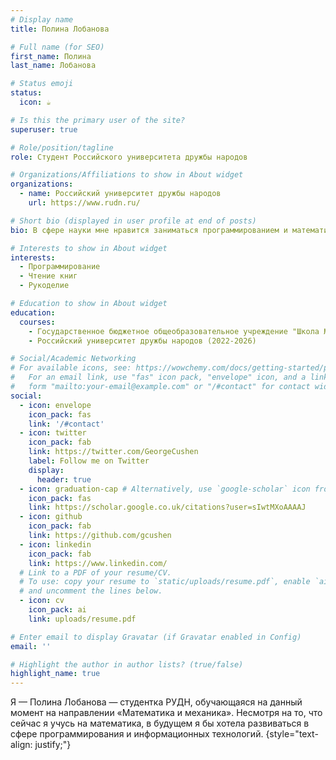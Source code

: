 ```yaml
---
# Display name
title: Полина Лобанова

# Full name (for SEO)
first_name: Полина
last_name: Лобанова

# Status emoji
status:
  icon: ☕️

# Is this the primary user of the site?
superuser: true

# Role/position/tagline
role: Студент Российского университета дружбы народов

# Organizations/Affiliations to show in About widget
organizations:
  - name: Российский университет дружбы народов
    url: https://www.rudn.ru/

# Short bio (displayed in user profile at end of posts)
bio: В сфере науки мне нравится заниматься программированием и математикой.

# Interests to show in About widget
interests:
  - Программирование
  - Чтение книг
  - Рукоделие 

# Education to show in About widget
education:
  courses:
    - Государственное бюджетное общеобразовательное учреждение "Школа №1179" (2011-2022)
    - Российский университет дружбы народов (2022-2026)

# Social/Academic Networking
# For available icons, see: https://wowchemy.com/docs/getting-started/page-builder/#icons
#   For an email link, use "fas" icon pack, "envelope" icon, and a link in the
#   form "mailto:your-email@example.com" or "/#contact" for contact widget.
social:
  - icon: envelope
    icon_pack: fas
    link: '/#contact'
  - icon: twitter
    icon_pack: fab
    link: https://twitter.com/GeorgeCushen
    label: Follow me on Twitter
    display:
      header: true
  - icon: graduation-cap # Alternatively, use `google-scholar` icon from `ai` icon pack
    icon_pack: fas
    link: https://scholar.google.co.uk/citations?user=sIwtMXoAAAAJ
  - icon: github
    icon_pack: fab
    link: https://github.com/gcushen
  - icon: linkedin
    icon_pack: fab
    link: https://www.linkedin.com/
  # Link to a PDF of your resume/CV.
  # To use: copy your resume to `static/uploads/resume.pdf`, enable `ai` icons in `params.yaml`,
  # and uncomment the lines below.
  - icon: cv
    icon_pack: ai
    link: uploads/resume.pdf

# Enter email to display Gravatar (if Gravatar enabled in Config)
email: ''

# Highlight the author in author lists? (true/false)
highlight_name: true
---
```


Я — Полина Лобанова — студентка РУДН, обучающаяся на данный момент на направлении «Математика и механика». Несмотря на то, что сейчас я учусь на математика, в будущем я бы хотела развиваться в сфере программирования и информационных технологий.
{style="text-align: justify;"}
